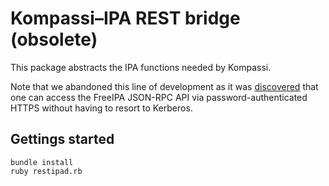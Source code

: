 # Kompassi–IPA REST bridge (obsolete)

This package abstracts the IPA functions needed by Kompassi.

Note that we abandoned this line of development as it was [discovered](https://vda.li/en/posts/2015/05/28/talking-to-freeipa-api-with-sessions/) that one can access the FreeIPA JSON-RPC API via password-authenticated HTTPS without having to resort to Kerberos.

## Gettings started

    bundle install
    ruby restipad.rb
